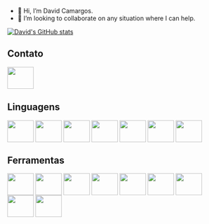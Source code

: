 - 👋 Hi, I’m David Camargos.
- 💞️ I’m looking to collaborate on any situation where I can help.

<!---
daviddinizmc/daviddinizmc is a ✨ special ✨ repository because its `README.md` (this file) appears on your GitHub profile.
You can click the Preview link to take a look at your changes.
--->
[![David's GitHub stats](https://github-readme-stats.vercel.app/api?username=daviddinizmc&&theme=algolia&?count_private=true&show_icons=true)](https://github.com/daviddinizmc/daviddinizmc)

<!---
<div>
  <img height="200em" src="https://github-readme-stats.vercel.app/api?username=daviddinizmc&&theme=algolia&?count_private=true&show_icons=true">

  <img height="130em" src="https://github-readme-stats.vercel.app/api/top-langs/?username=daviddinizmc&layout=compact">
</div>
--->

## Contato

<a href="https://www.linkedin.com/in/davidcamargos/">

  <img src="https://cdn.jsdelivr.net/gh/devicons/devicon/icons/linkedin/linkedin-original.svg" 
  align="center" height="50" width="60">

</a>

## Linguagens

<div>
  
  <img src="https://cdn.jsdelivr.net/gh/devicons/devicon/icons/microsoftsqlserver/microsoftsqlserver-plain-wordmark.svg" 
  align="center" height="50" width="60"> 
  <img src="https://cdn.jsdelivr.net/gh/devicons/devicon/icons/mysql/mysql-original-wordmark.svg" 
  align="center" height="50" width="60">
  <img src="https://cdn.jsdelivr.net/gh/devicons/devicon/icons/python/python-original-wordmark.svg" 
  align="center" height="50" width="60">
  <img src="https://cdn.jsdelivr.net/gh/devicons/devicon/icons/r/r-original.svg" 
  align="center" height="50" width="60">
  <img src="https://cdn.jsdelivr.net/gh/devicons/devicon/icons/markdown/markdown-original.svg" 
  align="center" height="50" width="60">
  <img src="https://cdn.jsdelivr.net/gh/devicons/devicon/icons/html5/html5-original-wordmark.svg" 
  align="center" height="50" width="60"> 
  <img src="https://cdn.jsdelivr.net/gh/devicons/devicon/icons/csharp/csharp-original.svg" 
  align="center" height="50" width="60">

</div>

## Ferramentas

<div>

  <img src="https://cdn.jsdelivr.net/gh/devicons/devicon/icons/visualstudio/visualstudio-plain.svg" align="center" height="50" width="60">
  <img src="https://cdn.jsdelivr.net/gh/devicons/devicon/icons/vscode/vscode-original-wordmark.svg" align="center" height="50" width="60">
  <img src="https://powerbi.microsoft.com/pictures/application-logos/svg/powerbi.svg" align="center" height="50" width="60"">
  <img src="https://cdn.iconscout.com/icon/free/png-256/azure-devops-3628645-3029870.png" align="center" height="50" width="60">
  <img src="https://img.icons8.com/color/452/office-365.png" align="center" height="50" width="60">
  <img src="https://cdn.jsdelivr.net/gh/devicons/devicon/icons/github/github-original.svg" align="center" height="50" width="60">
  <img src="https://cdn.jsdelivr.net/gh/devicons/devicon/icons/git/git-original.svg" align="center" height="50" width="60">
  <img src="https://cdn.jsdelivr.net/gh/devicons/devicon/icons/trello/trello-plain-wordmark.svg" align="center" height="50" width="60">
  <img src="https://cdn.jsdelivr.net/gh/devicons/devicon/icons/figma/figma-original.svg" align="center" height="50" width="60">

</div>


